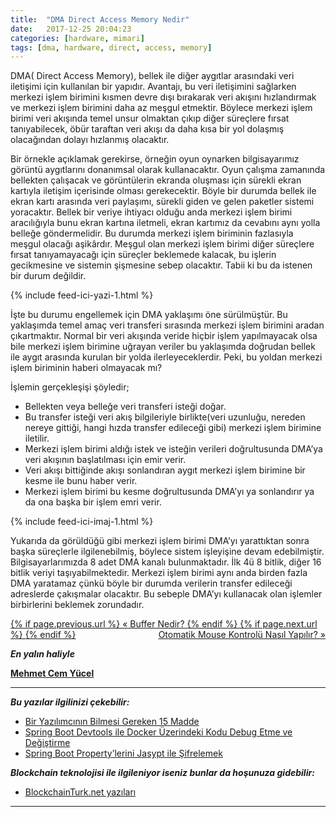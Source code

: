 ```yaml
---
title:  "DMA Direct Access Memory Nedir"
date:   2017-12-25 20:04:23
categories: [hardware, mimari]
tags: [dma, hardware, direct, access, memory]
---
```


DMA( Direct Access Memory), bellek ile diğer aygıtlar arasındaki veri iletişimi için kullanılan bir yapıdır. Avantajı, bu veri iletişimini sağlarken merkezi işlem birimini kısmen devre dışı bırakarak veri akışını hızlandırmak ve merkezi işlem birimini daha az meşgul etmektir. Böylece merkezi işlem birimi veri akışında temel unsur olmaktan çıkıp diğer süreçlere fırsat tanıyabilecek, öbür taraftan veri akışı da daha kısa bir yol dolaşmış olacağından dolayı hızlanmış olacaktır.

Bir örnekle açıklamak gerekirse, örneğin oyun oynarken bilgisayarımız görüntü aygıtlarını donanımsal olarak kullanacaktır. Oyun çalışma zamanında bellekten çalışacak ve görüntülerin ekranda oluşması için sürekli ekran kartıyla iletişim içerisinde olması gerekecektir. Böyle bir durumda bellek ile ekran kartı arasında veri paylaşımı, sürekli giden ve gelen paketler sistemi yoracaktır. Bellek bir veriye ihtiyacı olduğu anda merkezi işlem birimi aracılığıyla bunu ekran kartına iletmeli, ekran kartımız da cevabını aynı yolla belleğe göndermelidir. Bu durumda merkezi işlem biriminin fazlasıyla meşgul olacağı aşikârdır. Meşgul olan merkezi işlem birimi diğer süreçlere fırsat tanıyamayacağı için süreçler beklemede kalacak, bu işlerin gecikmesine ve sistemin şişmesine sebep olacaktır. Tabii ki bu da istenen bir durum değildir.

{% include feed-ici-yazi-1.html %}

İşte bu durumu engellemek için DMA yaklaşımı öne sürülmüştür. Bu yaklaşımda temel amaç veri transferi sırasında merkezi işlem birimini aradan çıkartmaktır. Normal bir veri akışında veride hiçbir işlem yapılmayacak olsa bile merkezi işlem birimine uğrayan veriler bu yaklaşımda doğrudan bellek ile aygıt arasında kurulan bir yolda ilerleyeceklerdir. Peki, bu yoldan merkezi işlem biriminin haberi olmayacak mı?

İşlemin gerçekleşişi şöyledir;  
  
- Bellekten veya belleğe veri transferi isteği doğar.  
- Bu transfer isteği veri akış bilgileriyle birlikte(veri uzunluğu, nereden nereye gittiği, hangi hızda transfer edileceği gibi) merkezi işlem birimine iletilir.  
- Merkezi işlem birimi aldığı istek ve isteğin verileri doğrultusunda DMA’ya veri akışının başlatılması için emir verir.  
- Veri akışı bittiğinde akışı sonlandıran aygıt merkezi işlem birimine bir kesme ile bunu haber verir.  
- Merkezi işlem birimi bu kesme doğrultusunda DMA’yı ya sonlandırır ya da ona başka bir işlem emri verir.

{% include feed-ici-imaj-1.html %}

Yukarıda da görüldüğü gibi merkezi işlem birimi DMA’yı yarattıktan sonra başka süreçlerle ilgilenebilmiş, böylece sistem işleyişine devam edebilmiştir. Bilgisayarlarımızda 8 adet DMA kanalı bulunmaktadır. İlk 4ü 8 bitlik, diğer 16 bitlik veriyi taşıyabilmektedir. Merkezi işlem birimi aynı anda birden fazla DMA yaratamaz çünkü böyle bir durumda verilerin transfer edileceği adreslerde çakışmalar olacaktır. Bu sebeple DMA’yı kullanacak olan işlemler birbirlerini beklemek zorundadır.

<div class="PageNavigation">
    <p style="text-align:left; text-decoration: underline;">
        {% if page.previous.url %}
             <a href="{{page.previous.url}}">&laquo; Buffer Nedir?</a>
        {% endif %}
        {% if page.next.url %}
            <span style="float:right; text-decoration: underline;">
                <a href="{{page.next.url}}">Otomatik Mouse Kontrolü Nasıl Yapılır? &raquo;</a>
        </span>
        {% endif %}
    </p>
</div>

**_En yalın haliyle_**

[**Mehmet Cem Yücel**](https://www.mehmetcemyucel.com)

---

**_Bu yazılar ilgilinizi çekebilir:_**

- [Bir Yazılımcının Bilmesi Gereken 15 Madde](https://www.mehmetcemyucel.com/2019/bir-yazilimcinin-bilmesi-gereken-15-madde/)
- [Spring Boot Devtools ile Docker Üzerindeki Kodu Debug Etme ve Değiştirme](https://www.mehmetcemyucel.com/2019/spring-boot-devtools-ile-docker-uzerindeki-kodu-debug-etme-ve-degistirme/)
- [Spring Boot Property’lerini Jasypt ile Şifrelemek](https://www.mehmetcemyucel.com/2019/spring-boot-propertylerini-jasypt-ile-sifrelemek/)

**_Blockchain teknolojisi ile ilgileniyor iseniz bunlar da hoşunuza gidebilir:_**

- [BlockchainTurk.net yazıları](https://www.mehmetcemyucel.com/categories/#blockchain)

---
